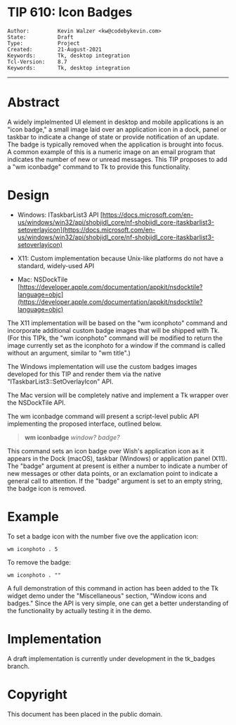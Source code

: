 # TIP 610: Icon Badges
	Author:         Kevin Walzer <kw@codebykevin.com>
	State:          Draft
	Type:           Project
	Created:        21-August-2021
	Keywords:       Tk, desktop integration
	Tcl-Version:    8.7
	Keywords:		Tk, desktop integration
-----

# Abstract

A widely implelmented UI element in desktop and mobile applications is an "icon badge," a small image laid over an application icon in a dock, panel or taskbar to indicate a change of state or provide notification of an update. The badge is typically removed when the application is brought into focus. A common example of this is a numeric image on an email program that indicates the number of new or unread messages. This TIP proposes to add a "wm iconbadge" command to Tk to provide this functionality. 

# Design

 * Windows: ITaskbarList3 API [https://docs.microsoft.com/en-us/windows/win32/api/shobjidl_core/nf-shobjidl_core-itaskbarlist3-setoverlayicon](https://docs.microsoft.com/en-us/windows/win32/api/shobjidl_core/nf-shobjidl_core-itaskbarlist3-setoverlayicon)

 * X11: Custom implementation because Unix-like platforms do not have a standard, widely-used API

 * Mac: NSDockTile [https://developer.apple.com/documentation/appkit/nsdocktile?language=objc](https://developer.apple.com/documentation/appkit/nsdocktile?language=objc)

The X11 implementation will be based on the "wm iconphoto" command and incorporate additional custom badge images that will be shipped with Tk. (For this TIPk, the "wm iconphoto" command will be modified to return the image currently set as the iconphoto for a window if the command is called without an argument, similar to "wm title".)

The Windows implementation will use the custom badges images developed for this TIP and render them via the native "ITaskbarList3::SetOverlayIcon" API. 

The Mac version will be completely native and implement a Tk wrapper over the NSDockTile API.

The wm iconbadge command will present a script-level public API implementing the proposed interface, outlined below.


 > **wm iconbadge** _window?_ _badge?_

This command sets an icon badge over Wish's application icon as it appears in the Dock (macOS), taskbar (Windows) or application panel (X11). The "badge" argument at present is either a number to indicate a number of new messages or other data points, or an exclamation point to indicate a general call to attention. If the "badge" argument is set to an empty string, the badge icon is removed. 


# Example

To set a badge icon with the number five ove the application icon:

	wm iconphoto . 5

To remove the badge: 

	wm iconphoto . ""

A full demonstration of this command in action has been added to the Tk widget demo under the "Miscellaneous" section, "Window icons and badges." Since the API is very simple, one can get a better understanding of the functionality by actually testing it in the demo.


# Implementation 

A draft implementation is currently under development in the tk_badges branch.

# Copyright

This document has been placed in the public domain.

